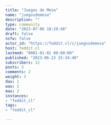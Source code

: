 ```yaml
---
title: "Juegos de Mesa" 
name: "juegosdemesa"
description: ""
type: community
date: "2023-07-06 18:29:48"
draft: false
nsfw: false
actor_id: "https://feddit.cl/c/juegosdemesa"
host: feddit.cl
lastmod: "0001-01-01 00:00:00"
published: "2023-06-23 15:34:40"
subscribers: 12
posts: 3
comments: 2
weight: 3
dau: 1
wau: 2
mau: 2
instances:
- "feddit_cl"
tags: 
- "feddit_cl"

---
```

